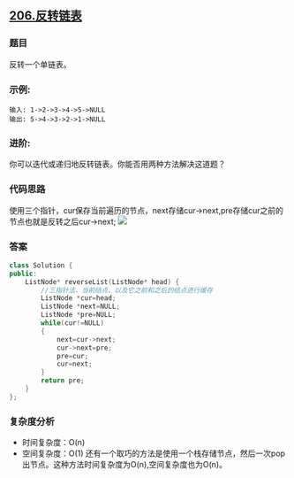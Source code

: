 ## [206.反转链表](https://leetcode-cn.com/problems/reverse-linked-list/)
### 题目
反转一个单链表。

### 示例:
```
输入: 1->2->3->4->5->NULL
输出: 5->4->3->2->1->NULL
```
### 进阶:
你可以迭代或递归地反转链表。你能否用两种方法解决这道题？
### 代码思路
使用三个指针，cur保存当前遍历的节点，next存储cur->next,pre存储cur之前的节点也就是反转之后cur->next;
![](https://media.giphy.com/media/RicLn0BGzTJYLlBKlx/giphy.gif)
### 答案
```c++
class Solution {
public:
    ListNode* reverseList(ListNode* head) {
        //三指针法，当前结点、以及它之前和之后的结点进行缓存
        ListNode *cur=head;
        ListNode *next=NULL;
        ListNode *pre=NULL;
        while(cur!=NULL)  
        {
            next=cur->next;
            cur->next=pre;
            pre=cur;
            cur=next;
        }
        return pre;
    }
};
```

### 复杂度分析
- 时间复杂度：O(n)
- 空间复杂度：O(1)
还有一个取巧的方法是使用一个栈存储节点，然后一次pop出节点。这种方法时间复杂度为O(n),空间复杂度也为O(n)。
